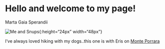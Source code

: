 Hello and welcome to my page!
================
Marta Gaia Sperandii

![Me and
Snups](/Users/Marta/Documents/GitHub/mgsperandii.github.io/mgsperandii.github.io/_posts/Marta_Eris_CampoImp.jpg){:height=“24px”
width=“48px”}

I’ve always loved hiking with my dogs..this one is with Eris on [Monte
Porrara](https://www.parcomajella.it/Monte-Porrara.htm)
